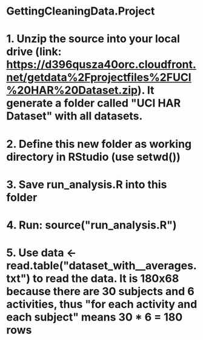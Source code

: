 # GettingCleaningData.Project

# 1. Unzip the source into your local drive (link: https://d396qusza40orc.cloudfront.net/getdata%2Fprojectfiles%2FUCI%20HAR%20Dataset.zip). It generate a folder called "UCI HAR Dataset" with all datasets.

# 2. Define this new folder as working directory in RStudio (use setwd())

# 3. Save run_analysis.R into this folder

# 4. Run: source("run_analysis.R")

# 5. Use data <- read.table("dataset_with__averages.txt") to read the data. It is 180x68 because there are 30 subjects and 6 activities, thus "for each activity and each subject" means 30 * 6 = 180 rows



